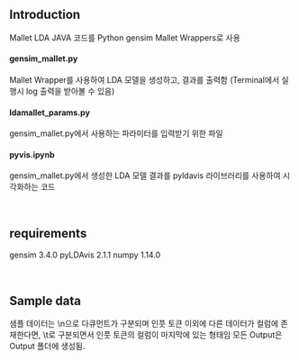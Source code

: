 ## Introduction

Mallet LDA JAVA 코드를 Python gensim Mallet Wrappers로 사용  

#### gensim_mallet.py

Mallet Wrapper를 사용하여 LDA 모델을 생성하고, 결과를 출력함
(Terminal에서 실행시 log 출력을 받아볼 수 있음)  

#### ldamallet_params.py
gensim_mallet.py에서 사용하는 파라미터를 입력받기 위한 파일  

#### pyvis.ipynb
gensim_mallet.py에서 생성한 LDA 모델 결과를
pyldavis 라이브러리를 사용하여 시각화하는 코드  

<br>

## requirements

gensim 3.4.0
pyLDAvis 2.1.1
numpy 1.14.0 

<br>

## Sample data

샘플 데이터는  \n으로 다큐먼트가 구분되며
인풋 토큰 이외에 다른 데이터가 컬럼에 존재한다면,
\t로 구분되면서 인풋 토큰의 컬럼이 마지막에 있는 형태임
모든 Output은 Output 폴더에 생성됨.

